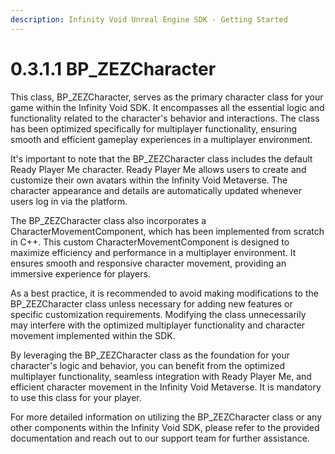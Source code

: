 ```yaml
---
description: Infinity Void Unreal Engine SDK - Getting Started
---
```


# 0.3.1.1 BP\_ZEZCharacter

This class, BP\_ZEZCharacter, serves as the primary character class for your game within the Infinity Void SDK. It encompasses all the essential logic and functionality related to the character's behavior and interactions. The class has been optimized specifically for multiplayer functionality, ensuring smooth and efficient gameplay experiences in a multiplayer environment.

It's important to note that the BP\_ZEZCharacter class includes the default Ready Player Me character. Ready Player Me allows users to create and customize their own avatars within the Infinity Void Metaverse. The character appearance and details are automatically updated whenever users log in via the platform.

The BP\_ZEZCharacter class also incorporates a CharacterMovementComponent, which has been implemented from scratch in C++. This custom CharacterMovementComponent is designed to maximize efficiency and performance in a multiplayer environment. It ensures smooth and responsive character movement, providing an immersive experience for players.

As a best practice, it is recommended to avoid making modifications to the BP\_ZEZCharacter class unless necessary for adding new features or specific customization requirements. Modifying the class unnecessarily may interfere with the optimized multiplayer functionality and character movement implemented within the SDK.

By leveraging the BP\_ZEZCharacter class as the foundation for your character's logic and behavior, you can benefit from the optimized multiplayer functionality, seamless integration with Ready Player Me, and efficient character movement in the Infinity Void Metaverse. It is mandatory to use this class for your player.

For more detailed information on utilizing the BP\_ZEZCharacter class or any other components within the Infinity Void SDK, please refer to the provided documentation and reach out to our support team for further assistance.
